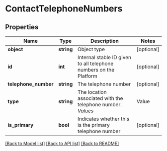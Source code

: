 # ContactTelephoneNumbers

## Properties
Name | Type | Description | Notes
------------ | ------------- | ------------- | -------------
**object** | **string** | Object type | [optional] 
**id** | **int** | Internal stable ID given to all telephone numbers on the Platform | [optional] 
**telephone_number** | **string** | The telephone number | [optional] 
**type** | **string** | The location associated with the telephone number. *Values*  |Value|Description| |---|---| |&#x60;Home&#x60;|Home| |&#x60;Work&#x60;|Work| |&#x60;null&#x60;|Not Applicable / Unknown| |&#x60;Other&#x60;|Other| | [optional] 
**is_primary** | **bool** | Indicates whether this is the primary telephone number | [optional] 

[[Back to Model list]](../README.md#documentation-for-models) [[Back to API list]](../README.md#documentation-for-api-endpoints) [[Back to README]](../README.md)


